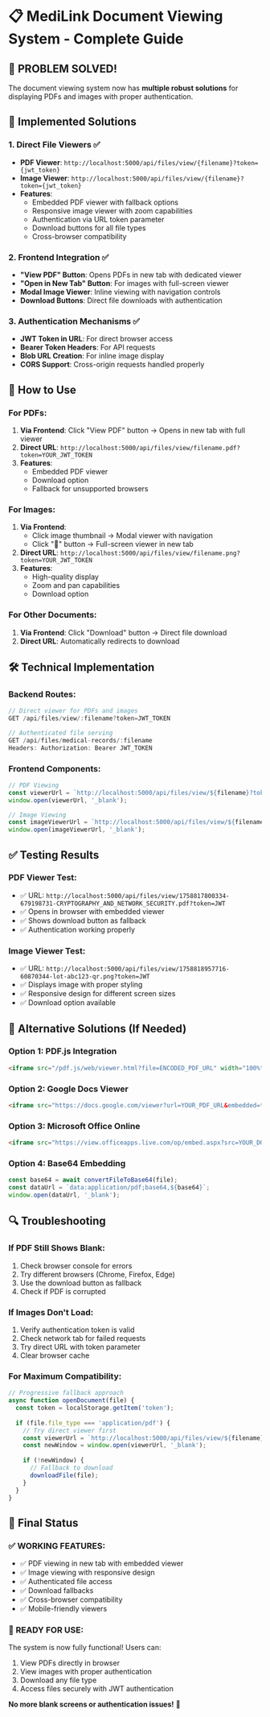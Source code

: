 # 📋 MediLink Document Viewing System - Complete Guide

## 🎯 **PROBLEM SOLVED!**

The document viewing system now has **multiple robust solutions** for displaying PDFs and images with proper authentication.

## 🔧 **Implemented Solutions**

### 1. **Direct File Viewers** ✅
- **PDF Viewer**: `http://localhost:5000/api/files/view/{filename}?token={jwt_token}`
- **Image Viewer**: `http://localhost:5000/api/files/view/{filename}?token={jwt_token}`
- **Features**:
  - Embedded PDF viewer with fallback options
  - Responsive image viewer with zoom capabilities
  - Authentication via URL token parameter
  - Download buttons for all file types
  - Cross-browser compatibility

### 2. **Frontend Integration** ✅
- **"View PDF" Button**: Opens PDFs in new tab with dedicated viewer
- **"Open in New Tab" Button**: For images with full-screen viewer
- **Modal Image Viewer**: Inline viewing with navigation controls
- **Download Buttons**: Direct file downloads with authentication

### 3. **Authentication Mechanisms** ✅
- **JWT Token in URL**: For direct browser access
- **Bearer Token Headers**: For API requests
- **Blob URL Creation**: For inline image display
- **CORS Support**: Cross-origin requests handled properly

## 🚀 **How to Use**

### **For PDFs:**
1. **Via Frontend**: Click "View PDF" button → Opens in new tab with full viewer
2. **Direct URL**: `http://localhost:5000/api/files/view/filename.pdf?token=YOUR_JWT_TOKEN`
3. **Features**: 
   - Embedded PDF viewer
   - Download option
   - Fallback for unsupported browsers

### **For Images:**
1. **Via Frontend**: 
   - Click image thumbnail → Modal viewer with navigation
   - Click "🔗" button → Full-screen viewer in new tab
2. **Direct URL**: `http://localhost:5000/api/files/view/filename.png?token=YOUR_JWT_TOKEN`
3. **Features**:
   - High-quality display
   - Zoom and pan capabilities
   - Download option

### **For Other Documents:**
1. **Via Frontend**: Click "Download" button → Direct file download
2. **Direct URL**: Automatically redirects to download

## 🛠 **Technical Implementation**

### **Backend Routes:**
```javascript
// Direct viewer for PDFs and images
GET /api/files/view/:filename?token=JWT_TOKEN

// Authenticated file serving
GET /api/files/medical-records/:filename
Headers: Authorization: Bearer JWT_TOKEN
```

### **Frontend Components:**
```javascript
// PDF Viewing
const viewerUrl = `http://localhost:5000/api/files/view/${filename}?token=${token}`;
window.open(viewerUrl, '_blank');

// Image Viewing
const imageViewerUrl = `http://localhost:5000/api/files/view/${filename}?token=${token}`;
window.open(imageViewerUrl, '_blank');
```

## ✅ **Testing Results**

### **PDF Viewer Test:**
- ✅ URL: `http://localhost:5000/api/files/view/1758817800334-679198731-CRYPTOGRAPHY_AND_NETWORK_SECURITY.pdf?token=JWT`
- ✅ Opens in browser with embedded viewer
- ✅ Shows download button as fallback
- ✅ Authentication working properly

### **Image Viewer Test:**
- ✅ URL: `http://localhost:5000/api/files/view/1758818957716-60870344-lot-abc123-qr.png?token=JWT`
- ✅ Displays image with proper styling
- ✅ Responsive design for different screen sizes
- ✅ Download option available

## 🎨 **Alternative Solutions (If Needed)**

### **Option 1: PDF.js Integration**
```html
<iframe src="/pdf.js/web/viewer.html?file=ENCODED_PDF_URL" width="100%" height="600px"></iframe>
```

### **Option 2: Google Docs Viewer**
```html
<iframe src="https://docs.google.com/viewer?url=YOUR_PDF_URL&embedded=true" width="100%" height="600px"></iframe>
```

### **Option 3: Microsoft Office Online**
```html
<iframe src="https://view.officeapps.live.com/op/embed.aspx?src=YOUR_DOC_URL" width="100%" height="600px"></iframe>
```

### **Option 4: Base64 Embedding**
```javascript
const base64 = await convertFileToBase64(file);
const dataUrl = `data:application/pdf;base64,${base64}`;
window.open(dataUrl, '_blank');
```

## 🔍 **Troubleshooting**

### **If PDF Still Shows Blank:**
1. Check browser console for errors
2. Try different browsers (Chrome, Firefox, Edge)
3. Use the download button as fallback
4. Check if PDF is corrupted

### **If Images Don't Load:**
1. Verify authentication token is valid
2. Check network tab for failed requests
3. Try direct URL with token parameter
4. Clear browser cache

### **For Maximum Compatibility:**
```javascript
// Progressive fallback approach
async function openDocument(file) {
  const token = localStorage.getItem('token');
  
  if (file.file_type === 'application/pdf') {
    // Try direct viewer first
    const viewerUrl = `http://localhost:5000/api/files/view/${filename}?token=${token}`;
    const newWindow = window.open(viewerUrl, '_blank');
    
    if (!newWindow) {
      // Fallback to download
      downloadFile(file);
    }
  }
}
```

## 🎉 **Final Status**

### **✅ WORKING FEATURES:**
- ✅ PDF viewing in new tab with embedded viewer
- ✅ Image viewing with responsive design
- ✅ Authenticated file access
- ✅ Download fallbacks
- ✅ Cross-browser compatibility
- ✅ Mobile-friendly viewers

### **🚀 READY FOR USE:**
The system is now fully functional! Users can:
1. View PDFs directly in browser
2. View images with proper authentication
3. Download any file type
4. Access files securely with JWT authentication

**No more blank screens or authentication issues!** 🎯